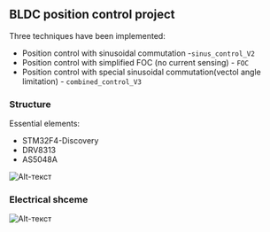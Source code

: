 ## BLDC position control project ##

Three techniques have been implemented:

 - Position control with sinusoidal commutation -`sinus_control_V2`
 - Position control with simplified FOC (no current sensing) - `FOC`
 - Position control with special sinusoidal commutation(vectol angle limitation) - `combined_control_V3`
  
 ### Structure ###

Essential elements:

 - STM32F4-Discovery
 - DRV8313
 - AS5048A

![Alt-текст](https://github.com/ViktorAnchutin/BLDC_CONTROL/blob/master/graph/Structure.JPG?raw=true "Structural scheme")

### Electrical shceme ###
![Alt-текст](https://github.com/ViktorAnchutin/BLDC_CONTROL/blob/master/graph/El.JPG?raw=true "Electrical scheme")
